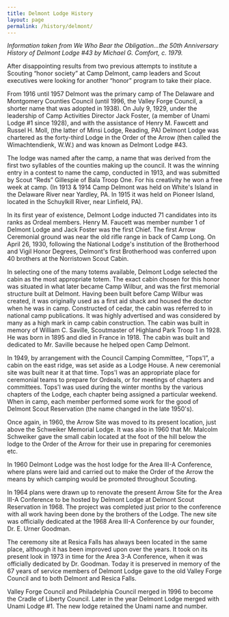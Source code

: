 ```yaml
---
title: Delmont Lodge History
layout: page
permalink: /history/delmont/
---
```


*Information taken from We Who Bear the Obligation…the 50th Anniversary History of Delmont Lodge #43 by Michael G. Comfort, c. 1979.*

After disappointing results from two previous attempts to institute a Scouting “honor society” at Camp Delmont, camp leaders and Scout executives were looking for another “honor” program to take their place.

From 1916 until 1957 Delmont was the primary camp of The Delaware and Montgomery Counties Council (until 1996, the Valley Forge Council, a shorter name that was adopted in 1938). On July 9, 1929, under the leadership of Camp Activities Director Jack Foster, (a member of Unami Lodge #1 since 1928), and with the assistance of Henry M. Fawcett and Russel H. Moll, (the latter of Minsi Lodge, Reading, PA) Delmont Lodge was chartered as the forty-third Lodge in the Order of the Arrow (then called the Wimachtendienk, W.W.) and was known as Delmont Lodge #43.

The lodge was named after the camp, a name that was derived from the first two syllables of the counties making up the council. It was the winning entry in a contest to name the camp, conducted in 1913, and was submitted by Scout “Reds” Gillespie of Bala Troop One. For his creativity he won a free week at camp. (In 1913 & 1914 Camp Delmont was held on White's Island in the Delaware River near Yardley, PA. In 1915 it was held on Pioneer Island, located in the Schuylkill River, near Linfield, PA).

In its first year of existence, Delmont Lodge inducted 71 candidates into its ranks as Ordeal members. Henry M. Faucett was member number 1 of Delmont Lodge and Jack Foster was the first Chief. The first Arrow Ceremonial ground was near the old rifle range in back of Camp Long. On April 26, 1930, following the National Lodge's institution of the Brotherhood and Vigil Honor Degrees, Delmont's first Brotherhood was conferred upon 40 brothers at the Norristown Scout Cabin.

In selecting one of the many totems available, Delmont Lodge selected the cabin as the most appropriate totem. The exact cabin chosen for this honor was situated in what later became Camp Wilbur, and was the first memorial structure built at Delmont. Having been built before Camp Wilbur was created, it was originally used as a first aid shack and housed the doctor when he was in camp. Constructed of cedar, the cabin was referred to in national camp publications. It was highly advertised and was considered by many as a high mark in camp cabin construction. The cabin was built in memory of William C. Saville, Scoutmaster of Highland Park Troop 1 in 1928. He was born in 1895 and died in France in 1918. The cabin was built and dedicated to Mr. Saville because he helped open Camp Delmont.

In 1949, by arrangement with the Council Camping Committee, “Tops'l”, a cabin on the east ridge, was set aside as a Lodge House. A new ceremonial site was built near it at that time. Tops'l was an appropriate place for ceremonial teams to prepare for Ordeals, or for meetings of chapters and committees. Tops'l was used during the winter months by the various chapters of the Lodge, each chapter being assigned a particular weekend. When in camp, each member performed some work for the good of Delmont Scout Reservation (the name changed in the late 1950's).

Once again, in 1960, the Arrow Site was moved to its present location, just above the Schweiker Memorial Lodge. It was also in 1960 that Mr. Malcolm Schweiker gave the small cabin located at the foot of the hill below the lodge to the Order of the Arrow for their use in preparing for ceremonies etc.

In 1960 Delmont Lodge was the host lodge for the Area III-A Conference, where plans were laid and carried out to make the Order of the Arrow the means by which camping would be promoted throughout Scouting.

In 1964 plans were drawn up to renovate the present Arrow Site for the Area III-A Conference to be hosted by Delmont Lodge at Delmont Scout Reservation in 1968. The project was completed just prior to the conference with all work having been done by the brothers of the Lodge. The new site was officially dedicated at the 1968 Area III-A Conference by our founder, Dr. E. Urner Goodman.

The ceremony site at Resica Falls has always been located in the same place, although it has been improved upon over the years. It took on its present look in 1973 in time for the Area 3-A Conference, when it was officially dedicated by Dr. Goodman. Today it is preserved in memory of the 67 years of service members of Delmont Lodge gave to the old Valley Forge Council and to both Delmont and Resica Falls.

Valley Forge Council and Philadelphia Council merged in 1996 to become the Cradle of Liberty Council. Later in the year Delmont Lodge merged with Unami Lodge #1. The new lodge retained the Unami name and number.
